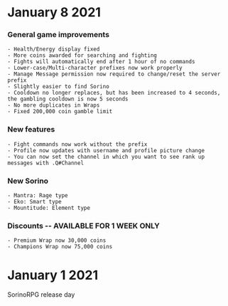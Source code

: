 # January 8 2021
  ### General game improvements
    - Health/Energy display fixed
    - More coins awarded for searching and fighting
    - Fights will automatically end after 1 hour of no commands
    - Lower-case/Multi-character prefixes now work properly  
    - Manage Message permission now required to change/reset the server prefix
    - Slightly easier to find Sorino
    - Cooldown no longer replaces, but has been increased to 4 seconds, the gambling cooldown is now 5 seconds
    - No more duplicates in Wraps
    - Fixed 200,000 coin gamble limit

  ### New features
    - Fight commands now work without the prefix
    - Profile now updates with username and profile picture change
    - You can now set the channel in which you want to see rank up messages with .Q#Channel

  ### New Sorino
    - Mantra: Rage type
    - Eko: Smart type
    - Mountitude: Element type

  ### Discounts -- AVAILABLE FOR 1 WEEK ONLY
    - Premium Wrap now 30,000 coins
    - Champions Wrap now 75,000 coins 

# January 1 2021
SorinoRPG release day
